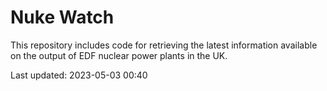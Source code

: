 # Nuke Watch

This repository includes code for retrieving the latest information available on the output of EDF nuclear power plants in the UK.

Last updated: 2023-05-03 00:40